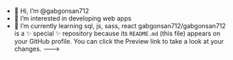 - 👋 Hi, I’m @gabgonsan712
- 👀 I’m interested in developing web apps
- 🌱 I’m currently learning sql, js, sass, react
gabgonsan712/gabgonsan712 is a ✨ special ✨ repository because its `README.md` (this file) appears on your GitHub profile.
You can click the Preview link to take a look at your changes.
--->
